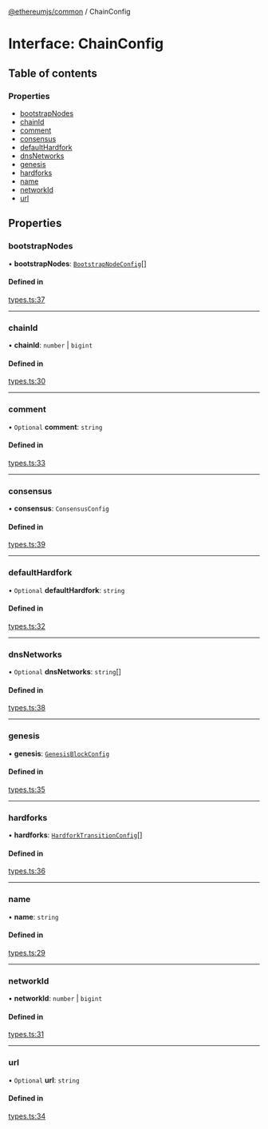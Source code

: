 [@ethereumjs/common](../README.md) / ChainConfig

# Interface: ChainConfig

## Table of contents

### Properties

- [bootstrapNodes](ChainConfig.md#bootstrapnodes)
- [chainId](ChainConfig.md#chainid)
- [comment](ChainConfig.md#comment)
- [consensus](ChainConfig.md#consensus)
- [defaultHardfork](ChainConfig.md#defaulthardfork)
- [dnsNetworks](ChainConfig.md#dnsnetworks)
- [genesis](ChainConfig.md#genesis)
- [hardforks](ChainConfig.md#hardforks)
- [name](ChainConfig.md#name)
- [networkId](ChainConfig.md#networkid)
- [url](ChainConfig.md#url)

## Properties

### bootstrapNodes

• **bootstrapNodes**: [`BootstrapNodeConfig`](BootstrapNodeConfig.md)[]

#### Defined in

[types.ts:37](https://github.com/ethereumjs/ethereumjs-monorepo/blob/master/packages/common/src/types.ts#L37)

___

### chainId

• **chainId**: `number` \| `bigint`

#### Defined in

[types.ts:30](https://github.com/ethereumjs/ethereumjs-monorepo/blob/master/packages/common/src/types.ts#L30)

___

### comment

• `Optional` **comment**: `string`

#### Defined in

[types.ts:33](https://github.com/ethereumjs/ethereumjs-monorepo/blob/master/packages/common/src/types.ts#L33)

___

### consensus

• **consensus**: `ConsensusConfig`

#### Defined in

[types.ts:39](https://github.com/ethereumjs/ethereumjs-monorepo/blob/master/packages/common/src/types.ts#L39)

___

### defaultHardfork

• `Optional` **defaultHardfork**: `string`

#### Defined in

[types.ts:32](https://github.com/ethereumjs/ethereumjs-monorepo/blob/master/packages/common/src/types.ts#L32)

___

### dnsNetworks

• `Optional` **dnsNetworks**: `string`[]

#### Defined in

[types.ts:38](https://github.com/ethereumjs/ethereumjs-monorepo/blob/master/packages/common/src/types.ts#L38)

___

### genesis

• **genesis**: [`GenesisBlockConfig`](GenesisBlockConfig.md)

#### Defined in

[types.ts:35](https://github.com/ethereumjs/ethereumjs-monorepo/blob/master/packages/common/src/types.ts#L35)

___

### hardforks

• **hardforks**: [`HardforkTransitionConfig`](HardforkTransitionConfig.md)[]

#### Defined in

[types.ts:36](https://github.com/ethereumjs/ethereumjs-monorepo/blob/master/packages/common/src/types.ts#L36)

___

### name

• **name**: `string`

#### Defined in

[types.ts:29](https://github.com/ethereumjs/ethereumjs-monorepo/blob/master/packages/common/src/types.ts#L29)

___

### networkId

• **networkId**: `number` \| `bigint`

#### Defined in

[types.ts:31](https://github.com/ethereumjs/ethereumjs-monorepo/blob/master/packages/common/src/types.ts#L31)

___

### url

• `Optional` **url**: `string`

#### Defined in

[types.ts:34](https://github.com/ethereumjs/ethereumjs-monorepo/blob/master/packages/common/src/types.ts#L34)
